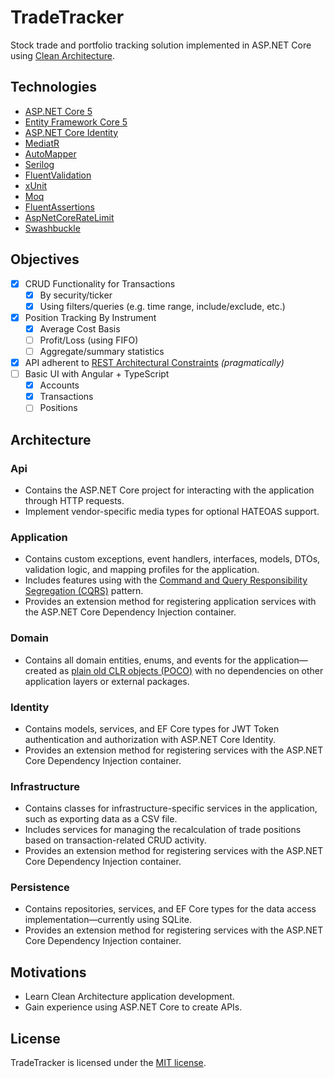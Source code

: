 # TradeTracker
Stock trade and portfolio tracking solution implemented in ASP.NET Core using [Clean Architecture](https://blog.cleancoder.com/uncle-bob/2012/08/13/the-clean-architecture.html).

## Technologies

* [ASP.NET Core 5](https://dotnet.microsoft.com/apps/aspnet)
* [Entity Framework Core 5](https://docs.microsoft.com/en-us/ef/core/)
* [ASP.NET Core Identity](https://docs.microsoft.com/en-us/aspnet/core/security/authentication/identity?view=aspnetcore-5.0&tabs=visual-studio)
* [MediatR](https://github.com/jbogard/MediatR)
* [AutoMapper](https://automapper.org/)
* [Serilog](https://serilog.net/)
* [FluentValidation](https://fluentvalidation.net/)
* [xUnit](https://xunit.net/)
* [Moq](https://github.com/moq/moq)
* [FluentAssertions](https://fluentassertions.com/)
* [AspNetCoreRateLimit](https://github.com/stefanprodan/AspNetCoreRateLimit)
* [Swashbuckle](https://github.com/domaindrivendev/Swashbuckle.WebApi)

## Objectives
- [x] CRUD Functionality for Transactions
  - [X] By security/ticker
  - [X] Using filters/queries (e.g. time range, include/exclude, etc.) 
- [X] Position Tracking By Instrument
  - [x] Average Cost Basis
  - [ ] Profit/Loss (using FIFO)
  - [ ] Aggregate/summary statistics
- [x] API adherent to [REST Architectural Constraints](https://restfulapi.net/rest-architectural-constraints/) *(pragmatically)*
- [ ] Basic UI with Angular + TypeScript
  - [x] Accounts
  - [x] Transactions 
  - [ ] Positions

## Architecture

### Api
* Contains the ASP.NET Core project for interacting with the application through HTTP requests.
* Implement vendor-specific media types for optional HATEOAS support.

### Application
* Contains custom exceptions, event handlers, interfaces, models, DTOs, validation logic, and mapping profiles for the application.
* Includes features using with the [Command and Query Responsibility Segregation (CQRS)](https://docs.microsoft.com/en-us/azure/architecture/patterns/cqrs) pattern.
* Provides an extension method for registering application services with the ASP.NET Core Dependency Injection container.

### Domain
* Contains all domain entities, enums, and events for the application&mdash;created as [plain old CLR objects (POCO)](https://en.wikipedia.org/wiki/Plain_old_CLR_object) with no dependencies on other application layers or external packages.

### Identity
* Contains models, services, and EF Core types for JWT Token authentication and authorization with ASP.NET Core Identity.
* Provides an extension method for registering services with the ASP.NET Core Dependency Injection container.

### Infrastructure
* Contains classes for infrastructure-specific services in the application, such as exporting data as a CSV file.
* Includes services for managing the recalculation of trade positions based on transaction-related CRUD activity.
* Provides an extension method for registering services with the ASP.NET Core Dependency Injection container.

### Persistence
* Contains repositories, services, and EF Core types for the data access implementation&mdash;currently using SQLite.
* Provides an extension method for registering services with the ASP.NET Core Dependency Injection container.

## Motivations
* Learn Clean Architecture application development.
* Gain experience using ASP.NET Core to create APIs.

## License
TradeTracker is licensed under the [MIT license](LICENSE).
